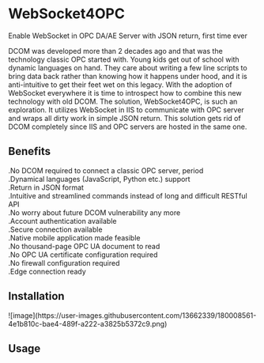# WebSocket4OPC
Enable WebSocket in OPC DA/AE Server with JSON return, first time ever

DCOM was developed more than 2 decades ago and that was the technology classic OPC started with. Young kids get out of school with dynamic languages on hand. They care about writing a few line scripts to bring data back rather than knowing how it happens under hood, and it is anti-intuitive to get their feet wet on this legacy. With the adoption of WebSocket everywhere it is time to introspect how to combine this new technology with old DCOM.
The solution, WebSocket4OPC, is such an exploration. It utilizes WebSocket in IIS to communicate with OPC server and wraps all dirty work in simple JSON return. This solution gets rid of DCOM completely since IIS and OPC servers are hosted in the same one. 

<h2>Benefits</h2>

.No DCOM required to connect a classic OPC server, period<br>
.Dynamical languages (JavaScript, Python etc.) support<br>
.Return in JSON format<br>
.Intuitive and streamlined commands instead of long and difficult RESTful API<br>
.No worry about future DCOM vulnerability any more<br>
.Account authentication available<br>
.Secure connection available<br>
.Native mobile application made feasible<br>
.No thousand-page OPC UA document to read<br>
.No OPC UA certificate configuration required<br>
.No firewall configuration required<br>
.Edge connection ready<br>

<h2>Installation</h2>
![image](https://user-images.githubusercontent.com/13662339/180008561-4e1b810c-bae4-489f-a222-a3825b5372c9.png)

<h2>Usage</h2>

